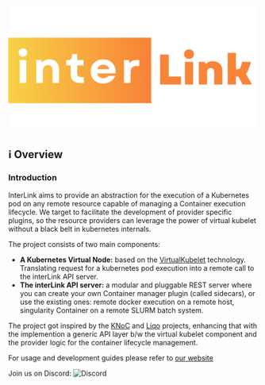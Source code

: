 ![Interlink logo](./docs/static/img/interlink_logo.png)

## :information_source: Overview

### Introduction
InterLink aims to provide an abstraction for the execution of a Kubernetes pod on any remote resource capable of managing a Container execution lifecycle.
We target to facilitate the development of provider specific plugins, so the resource providers can leverage the power of virtual kubelet without a black belt in kubernetes internals.

The project consists of two main components:

- __A Kubernetes Virtual Node:__ based on the [VirtualKubelet](https://virtual-kubelet.io/) technology. Translating request for a kubernetes pod execution into a remote call to the interLink API server.
- __The interLink API server:__ a modular and pluggable REST server where you can create your own Container manager plugin (called sidecars), or use the existing ones: remote docker execution on a remote host, singularity Container on a remote SLURM batch system.

The project got inspired by the [KNoC](https://github.com/CARV-ICS-FORTH/knoc) and [Liqo](https://github.com/liqotech/liqo/tree/master) projects, enhancing that with the implemention a generic API layer b/w the virtual kubelet component and the provider logic for the container lifecycle management.

For usage and development guides please refer to [our website](https://intertwin-eu.github.io/interLink/)

Join us on Discord: ![Discord](https://img.shields.io/discord/1199648142803615756)
